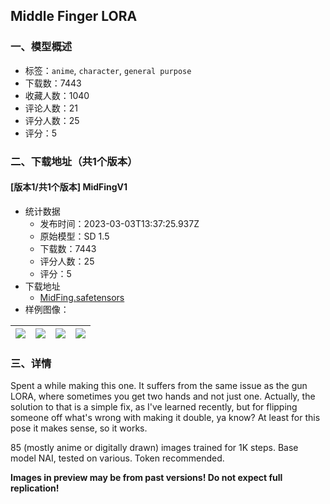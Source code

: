 ## Middle Finger LORA
### 一、模型概述

- 标签：`anime`, `character`, `general purpose`
- 下载数：7443
- 收藏人数：1040
- 评论人数：21
- 评分人数：25
- 评分：5

### 二、下载地址（共1个版本）

#### [版本1/共1个版本] MidFingV1

- 统计数据
  - 发布时间：2023-03-03T13:37:25.937Z
  - 原始模型：SD 1.5
  - 下载数：7443
  - 评分人数：25
  - 评分：5
- 下载地址
  - [MidFing.safetensors](https://civitai.com/api/download/models/8244)
- 样例图像：

| <img src="https://image.civitai.com/xG1nkqKTMzGDvpLrqFT7WA/31f63e3b-b4a0-4472-417b-b4d8ff12c900/width=450/77897.jpeg" /> | <img src="https://image.civitai.com/xG1nkqKTMzGDvpLrqFT7WA/cf741096-3406-4547-beaa-637908918000/width=450/77896.jpeg" /> | <img src="https://image.civitai.com/xG1nkqKTMzGDvpLrqFT7WA/82aaddba-e807-420e-7aae-f9b3d6300400/width=450/77894.jpeg" /> | <img src="https://image.civitai.com/xG1nkqKTMzGDvpLrqFT7WA/23930331-6c8e-40e7-0101-df7dc9525600/width=450/77893.jpeg" /> |
| ---- | ---- | ---- | ---- |


### 三、详情
<p>Spent a while making this one. It suffers from the same issue as the gun LORA, where sometimes you get two hands and not just one. Actually, the solution to that is a simple fix, as I've learned recently, but for flipping someone off what's wrong with making it double, ya know? At least for this pose it makes sense, so it works.</p><p></p><p>85 (mostly anime or digitally drawn) images trained for 1K steps. Base model NAI, tested on various. Token recommended.</p><p><strong>Images in preview may be from past versions! Do not expect full replication!</strong></p>